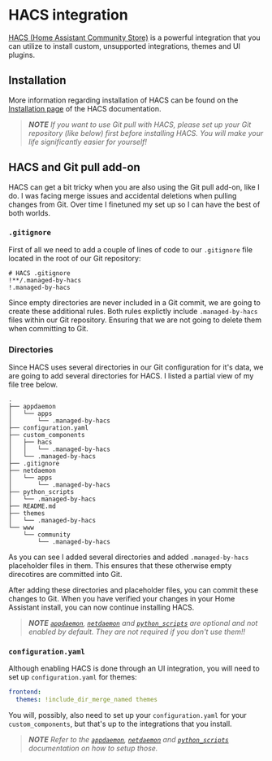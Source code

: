 # HACS integration

[HACS (Home Assistant Community Store)](https://hacs.xyz/) is a powerful integration that you can utilize to install custom, unsupported integrations, themes and UI plugins.

## Installation

More information regarding installation of HACS can be found on the [Installation page](https://hacs.xyz/docs/installation/prerequisites) of the HACS documentation.

> _**NOTE** If you want to use Git pull with HACS, please set up your Git repository (like below) first before installing HACS. You will make your life significantly easier for yourself!_

## HACS and Git pull add-on

HACS can get a bit tricky when you are also using the Git pull add-on, like I do. I was facing merge issues and accidental deletions when pulling changes from Git. Over time I finetuned my set up so I can have the best of both worlds.

### `.gitignore`

First of all we need to add a couple of lines of code to our `.gitignore` file located in the root of our Git repository:

```gitignore
# HACS .gitignore
!**/.managed-by-hacs
!.managed-by-hacs
```

Since empty directories are never included in a Git commit, we are going to create these additional rules. Both rules explictly include `.managed-by-hacs` files within our Git repository. Ensuring that we are not going to delete them when committing to Git.

### Directories

Since HACS uses several directories in our Git configuration for it's data, we are going to add several directories for HACS. I listed a partial view of my file tree below.

```tree
.
├── appdaemon
│   └── apps
│       └── .managed-by-hacs
├── configuration.yaml
├── custom_components
│   ├── hacs
│   │   └── .managed-by-hacs
│   └── .managed-by-hacs
├── .gitignore
├── netdaemon
│   └── apps
│       └── .managed-by-hacs
├── python_scripts
│   └── .managed-by-hacs
├── README.md
├── themes
│   └── .managed-by-hacs
└── www
    └── community
        └── .managed-by-hacs
```

As you can see I added several directories and added `.managed-by-hacs` placeholder files in them. This ensures that these otherwise empty direcotires are committed into Git. 

After adding these directories and placeholder files, you can commit these changes to Git. When you have verified your changes in your Home Assistant install, you can now continue installing HACS.

> _**NOTE** [`appdaemon`](https://hacs.xyz/docs/categories/appdaemon_apps), [`netdaemon`](https://hacs.xyz/docs/categories/netdaemon_apps) and [`python_scripts`](https://hacs.xyz/docs/categories/python_scripts) are optional and not enabled by default. They are not required if you don't use them!!_

### `configuration.yaml`

Although enabling HACS is done through an UI integration, you will need to set up `configuration.yaml` for themes:

```yaml
frontend:
  themes: !include_dir_merge_named themes
```

You will, possibly, also need to set up your `configuration.yaml` for your `custom_components`, but that's up to the integrations that you install.

> _**NOTE** Refer to the [`appdaemon`](https://hacs.xyz/docs/categories/appdaemon_apps), [`netdaemon`](https://hacs.xyz/docs/categories/netdaemon_apps) and [`python_scripts`](https://hacs.xyz/docs/categories/python_scripts) documentation on how to setup those._
